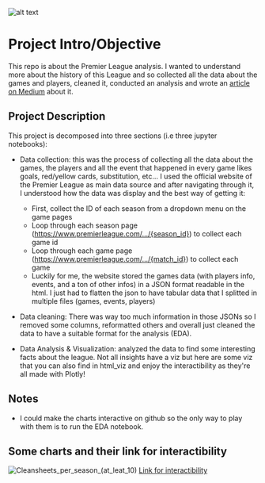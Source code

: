 ![alt text](https://github.com/marclelamy/premier_league_analysis/blob/main/docs/images/PL30-board-ball-and-Trophy-at-PL-launch.webp)


# Project Intro/Objective
This repo is about the Premier League analysis. I wanted to  understand more about the history of this League and so collected all the data about the games and players, cleaned it, conducted an analysis and wrote an [article on Medium](https://medium.com/@croissantboy/an-analysis-of-the-greatest-football-on-earth-interactive-article-74a057a82862) about it.


## Project Description
This project is decomposed into three sections (i.e three jupyter notebooks):
* Data collection: this was the process of collecting all the data about the games, the players and all the event that happened in every game likes goals, red/yellow cards, substitution, etc... I used the official website of the Premier League as main data source and after navigating through it, I understood how the data was display and the best way of getting it:
    * First, collect the ID of each season from a dropdown menu on the game pages
    * Loop through each season page (https://www.premierleague.com/.../{season_id}) to collect each game id
    * Loop through each game page (https://www.premierleague.com/.../{match_id}) to collect each game
    * Luckily for me, the website stored the games data (with players info, events, and a ton of other infos) in a JSON format readable in the html. I just had to flatten the json to have tabular data that I splitted in multiple files (games, events, players)

* Data cleaning: There was way too much information in those JSONs so I removed some columns, reformatted others and overall just cleaned the data to have a suitable format for the analysis (EDA).

* Data Analysis & Visualization: analyzed the data to find some interesting facts about the league. Not all insights have a viz but here are some viz that you can also find in html_viz and enjoy the interactibility as they're all made with Plotly!  


## Notes 
* I could make the charts interactive on github so the only way to play with them is to run the EDA notebook.


## Some charts and their link for interactibility
![Cleansheets_per_season_(at_leat_10)](https://github.com/marclelamy/premier_league_analysis/blob/main/docs/images/Cleansheets_per_season_(at_leat_10).png)
[Link for interactibility](http://htmlpreview.github.io/?https://github.com/marclelamy/premier_league_analysis/blob/main/docs/html_viz/Cleansheets_per_season_(at_leat_10).html)




